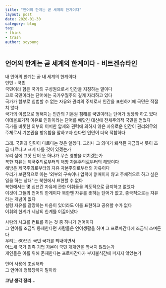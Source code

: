 ```yaml
---
title: "언어의 한계는 곧 세계의 한계이다"
layout: post
date: 2020-01-30
category: blog
tag:
- think
- trash
author: soyoung
---
```


## 언어의 한계는 곧 세계의 한계이다 - 비트겐슈타인  

  내 언어의 한계는 곧 내 세계의 한계이다  
  인민 - 국민  
  국민이라 함은 국가의 구성원으로서 인간을 지칭하는 말이다  
  고로 국민이라는 단어에는 국가우월주의 깊게 자리하고 있다  
  국가가 함부로 침범할 수 없는 자유와 권리의 주체로서 인간을 표현하기에 국민은 적절치 않다  
  국가의 이름으로 행해지는 인간의 기본권 침해를 국민이라는 단어가 정당화 하고 있다  
  이데올로기적 이유로 인민이라는 단어를 빼앗긴 대신에 전체주의적 국민을 얻었다  
  국가를 비롯한 외부의 어떠한 압제와 권력에 의하지 않은 자유로운 인간이 권리의무의 주체로서 기본권을 향유함을 말하고자 한다면 인민이 더욱 적합하다  
    
      
        
  그래. 국민과 인민이 다르다는 것은 알겠다. 그러나 그 의미가 퇘색된 지금와서 뜻이 조금 다르다고 크게 다를 것이 있겠는가  
  우리 삶에 그깟 단어 뜻 하나가 무슨 영향을 끼치겠는가  
  북한 자유는 제국주의로부터의 해방 자본주의로부터의 해방이다  
  해방은 제국주의로부터의 자유 자본주의로부터의 자유이다  
  우리가 보편적으로 아는 '외부의 구속이나 압력에 얽매이지 않고 주체적으로 하고 싶은 일을 하는 상태' 는 북한에서 표현할 수 없다  
  북한에서는 몇 십년간 자유에 관한 어휘들을 의도적으로 금지하고 없앴다  
  이것이 그들의 언어의 한계이다 북한엔 자유를 뜻하는 단어가 없고, 종국적으로는 자유라는 개념이 없다  
  설령 자유를 갈망하는 마음이 있더라도 이를 표현하고 공유할 수가 없다  
  어휘의 한계가 세상의 한계를 이끌어냈다  
  
  
  
  사람의 사고를 컨트롤 하는 것 중 하나가 언어이다  
  그 언어를 조금씩 통제한다면 사람들은 언어생활을 하며 그 프로파간다에 조금씩 스며든다  
  우리는 60년간 국민 국가를 되내이면서  
  어느새 국가 민족 기업 자본이 국민 개개인을 앞서지 않았는가  
  개인들은 이를 위해 존재한다는 프로파간다가 부지불식간에 퍼지지 않았는가  
    
    
  언어 사용에 조심해라  
  그 언어에 정복당하지 말아라  
    
    
  __고냥 생각 정리...__
    
    
    
    
  
